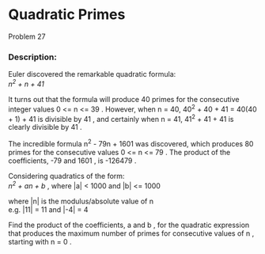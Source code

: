 # Quadratic Primes
Problem 27
### Description:
Euler discovered the remarkable quadratic formula:  
*n<sup>2</sup> + n + 41*

It turns out that the formula will produce 40
 primes for the consecutive integer values 0 <= n <= 39
. However, when n = 40, 40<sup>2</sup> + 40 + 41 = 40(40 + 1) + 41
 is divisible by 41
, and certainly when n = 41, 41<sup>2</sup> + 41 + 41
 is clearly divisible by 41
.

The incredible formula n<sup>2</sup> - 79n + 1601
 was discovered, which produces 80
 primes for the consecutive values 0 <= n <= 79
. The product of the coefficients, -79
 and 1601
, is -126479
.

Considering quadratics of the form:  
*n<sup>2</sup> + an + b*
, where |a| < 1000
 and |b| <= 1000


where |n|
 is the modulus/absolute value of n  
e.g. |11| = 11
 and |-4| = 4

Find the product of the coefficients, a
 and b
, for the quadratic expression that produces the maximum number of primes for consecutive values of n
, starting with n = 0
.